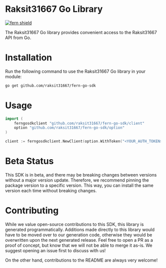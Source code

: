<!-- Begin Title, generated by Fern  -->
# Raksit31667 Go Library

[![fern shield](https://img.shields.io/badge/%F0%9F%8C%BF-SDK%20generated%20by%20Fern-brightgreen)](https://github.com/fern-api/fern)

The Raksit31667 Go library provides convenient access to the Raksit31667 API from Go.
<!-- End Title  -->

<!-- Begin Installation, generated by Fern  -->
# Installation

Run the following command to use the Raksit31667 Go library in your module:
```sh
go get github.com/raksit31667/fern-go-sdk
```
<!-- End Installation  -->

<!-- Begin Usage, generated by Fern  -->
# Usage

```go
import (
	ferngosdkclient "github.com/raksit31667/fern-go-sdk/client"
	option "github.com/raksit31667/fern-go-sdk/option"
)

client := ferngosdkclient.NewClient(option.WithToken("<YOUR_AUTH_TOKEN>"))
```
<!-- End Usage  -->

<!-- Begin Status, generated by Fern  -->
# Beta Status

This SDK is in beta, and there may be breaking changes between versions without a major 
version update. Therefore, we recommend pinning the package version to a specific version. 
This way, you can install the same version each time without breaking changes.
<!-- End Status  -->

<!-- Begin Contributing, generated by Fern  -->
# Contributing

While we value open-source contributions to this SDK, this library is generated programmatically. 
Additions made directly to this library would have to be moved over to our generation code, 
otherwise they would be overwritten upon the next generated release. Feel free to open a PR as
 a proof of concept, but know that we will not be able to merge it as-is. We suggest opening 
an issue first to discuss with us!

On the other hand, contributions to the README are always very welcome!
<!-- End Contributing  -->

